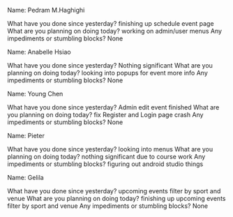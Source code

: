 

Name: Pedram M.Haghighi

What have you done since yesterday? finishing up schedule event page
What are you planning on doing today? working on admin/user menus
Any impediments or stumbling blocks? None

Name: Anabelle Hsiao

What have you done since yesterday? Nothing significant
What are you planning on doing today? looking into popups for event more info
Any impediments or stumbling blocks? None 

Name: Young Chen

What have you done since yesterday? Admin edit event finished
What are you planning on doing today? fix Register and Login page crash
Any impediments or stumbling blocks? None

Name: Pieter

What have you done since yesterday? looking into menus
What are you planning on doing today? nothing significant due to course work
Any impediments or stumbling blocks? figuring out android studio things

Name: Gelila

What have you done since yesterday? upcoming events filter by sport and venue
What are you planning on doing today? finishing up upcoming events filter by sport and venue
Any impediments or stumbling blocks? None
